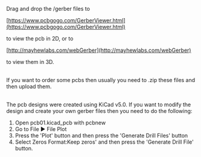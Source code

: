 Drag and drop the /gerber files to 

[https://www.pcbgogo.com/GerberViewer.html](https://www.pcbgogo.com/GerberViewer.html)

to view the pcb in 2D, or to

[http://mayhewlabs.com/webGerber](http://mayhewlabs.com/webGerber)

to view them in 3D.  
<br>


If you want to order some pcbs then usually you need to .zip these files and then upload them.  
<br>
 

The pcb designs were created using KiCad v5.0. If you want to modify the design and create your own gerber files then you need to do the following:

1. Open pcb01.kicad_pcb with pcbnew
2. Go to File :arrow_forward: File Plot
3. Press the 'Plot' button and then press the 'Generate Drill Files' button
4. Select Zeros Format:Keep zeros' and then press the 'Generate Drill File' button. 
